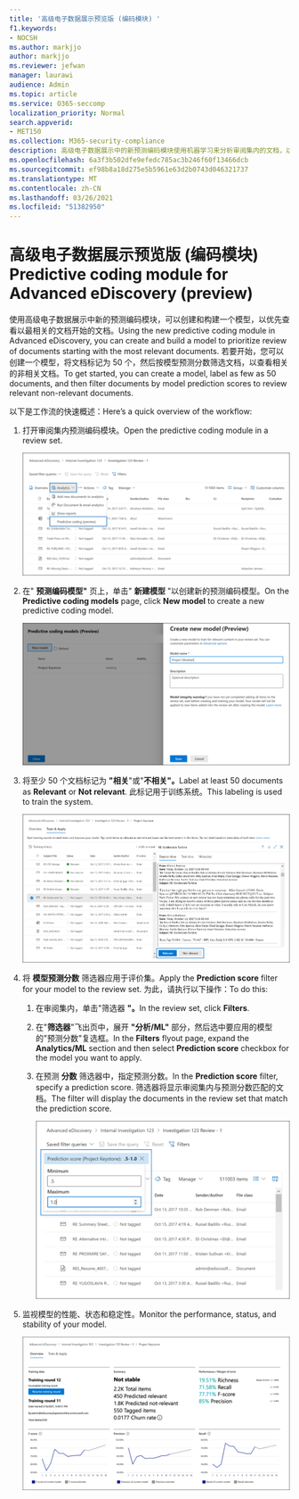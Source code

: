 ```yaml
---
title: '高级电子数据展示预览版 (编码模块) '
f1.keywords:
- NOCSH
ms.author: markjjo
author: markjjo
ms.reviewer: jefwan
manager: laurawi
audience: Admin
ms.topic: article
ms.service: O365-seccomp
localization_priority: Normal
search.appverid:
- MET150
ms.collection: M365-security-compliance
description: 高级电子数据展示中的新预测编码模块使用机器学习来分析审阅集内的文档，以预测哪些文档与案例或调查相关。
ms.openlocfilehash: 6a3f3b502dfe9efedc785ac3b246f60f13466dcb
ms.sourcegitcommit: ef98b8a18d275e5b5961e63d2b0743d046321737
ms.translationtype: MT
ms.contentlocale: zh-CN
ms.lasthandoff: 03/26/2021
ms.locfileid: "51382950"
---
```

# <a name="predictive-coding-module-for-advanced-ediscovery-preview"></a><span data-ttu-id="b5d81-103">高级电子数据展示预览版 (编码模块) </span><span class="sxs-lookup"><span data-stu-id="b5d81-103">Predictive coding module for Advanced eDiscovery (preview)</span></span>

<span data-ttu-id="b5d81-104">使用高级电子数据展示中新的预测编码模块，可以创建和构建一个模型，以优先查看以最相关的文档开始的文档。</span><span class="sxs-lookup"><span data-stu-id="b5d81-104">Using the new predictive coding module in Advanced eDiscovery, you can create and build a model to prioritize review of documents starting with the most relevant documents.</span></span> <span data-ttu-id="b5d81-105">若要开始，您可以创建一个模型，将文档标记为 50 个，然后按模型预测分数筛选文档，以查看相关的非相关文档。</span><span class="sxs-lookup"><span data-stu-id="b5d81-105">To get started, you can create a model, label as few as 50 documents, and then filter documents by model prediction scores to review relevant non-relevant documents.</span></span>

<span data-ttu-id="b5d81-106">以下是工作流的快速概述：</span><span class="sxs-lookup"><span data-stu-id="b5d81-106">Here’s a quick overview of the workflow:</span></span>

1. <span data-ttu-id="b5d81-107">打开审阅集内预测编码模块。</span><span class="sxs-lookup"><span data-stu-id="b5d81-107">Open the predictive coding module in a review set.</span></span>

   ![单击评论中的"分析"下拉列表以转到预测编码模块](..\media\PredictiveCoding1.png)

2. <span data-ttu-id="b5d81-109">在" **预测编码模型"** 页上，单击" **新建模型** "以创建新的预测编码模型。</span><span class="sxs-lookup"><span data-stu-id="b5d81-109">On the **Predictive coding models** page, click **New model** to create a new predictive coding model.</span></span>

   ![创建新模型](..\media\PredictiveCoding2.png)

3. <span data-ttu-id="b5d81-111">将至少 50 个文档标记为 **"相关**"或"**不相关"。**</span><span class="sxs-lookup"><span data-stu-id="b5d81-111">Label at least 50 documents as **Relevant** or **Not relevant**.</span></span> <span data-ttu-id="b5d81-112">此标记用于训练系统。</span><span class="sxs-lookup"><span data-stu-id="b5d81-112">This labeling is used to train the system.</span></span>

   ![将文档标记为与系统培训相关或不相关](..\media\PredictiveCoding3.png)

4. <span data-ttu-id="b5d81-114">将 **模型预测分数** 筛选器应用于评价集。</span><span class="sxs-lookup"><span data-stu-id="b5d81-114">Apply the **Prediction score** filter for your model to the review set.</span></span> <span data-ttu-id="b5d81-115">为此，请执行以下操作：</span><span class="sxs-lookup"><span data-stu-id="b5d81-115">To do this:</span></span>

   1. <span data-ttu-id="b5d81-116">在审阅集内，单击"筛选器 **"。**</span><span class="sxs-lookup"><span data-stu-id="b5d81-116">In the review set, click **Filters**.</span></span>
   2. <span data-ttu-id="b5d81-117">在"**筛选器**"飞出页中，展开 **"分析/ML"** 部分，然后选中要应用的模型的"预测分数"复选框。</span><span class="sxs-lookup"><span data-stu-id="b5d81-117">In the **Filters** flyout page, expand the **Analytics/ML** section and then select **Prediction score** checkbox for the model you want to apply.</span></span>
   3. <span data-ttu-id="b5d81-118">在预测 **分数** 筛选器中，指定预测分数。</span><span class="sxs-lookup"><span data-stu-id="b5d81-118">In the **Prediction score** filter, specify a prediction score.</span></span> <span data-ttu-id="b5d81-119">筛选器将显示审阅集内与预测分数匹配的文档。</span><span class="sxs-lookup"><span data-stu-id="b5d81-119">The filter will display the documents in the review set that match the prediction score.</span></span>

      ![指定用于筛选文档预测分数](..\media\PredictiveCoding4.png)

5. <span data-ttu-id="b5d81-121">监视模型的性能、状态和稳定性。</span><span class="sxs-lookup"><span data-stu-id="b5d81-121">Monitor the performance, status, and stability of your model.</span></span>

   ![监视模型的性能、状态和稳定性](..\media\PredictiveCoding5.png)
